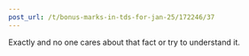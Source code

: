 ```yaml
---
post_url: /t/bonus-marks-in-tds-for-jan-25/172246/37
---
```

Exactly and no one cares about that fact or try to understand it.